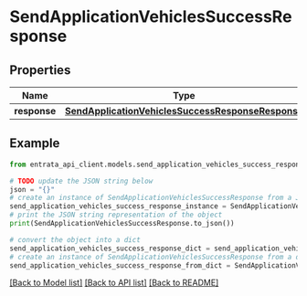 # SendApplicationVehiclesSuccessResponse


## Properties

Name | Type | Description | Notes
------------ | ------------- | ------------- | -------------
**response** | [**SendApplicationVehiclesSuccessResponseResponse**](SendApplicationVehiclesSuccessResponseResponse.md) |  | 

## Example

```python
from entrata_api_client.models.send_application_vehicles_success_response import SendApplicationVehiclesSuccessResponse

# TODO update the JSON string below
json = "{}"
# create an instance of SendApplicationVehiclesSuccessResponse from a JSON string
send_application_vehicles_success_response_instance = SendApplicationVehiclesSuccessResponse.from_json(json)
# print the JSON string representation of the object
print(SendApplicationVehiclesSuccessResponse.to_json())

# convert the object into a dict
send_application_vehicles_success_response_dict = send_application_vehicles_success_response_instance.to_dict()
# create an instance of SendApplicationVehiclesSuccessResponse from a dict
send_application_vehicles_success_response_from_dict = SendApplicationVehiclesSuccessResponse.from_dict(send_application_vehicles_success_response_dict)
```
[[Back to Model list]](../README.md#documentation-for-models) [[Back to API list]](../README.md#documentation-for-api-endpoints) [[Back to README]](../README.md)


